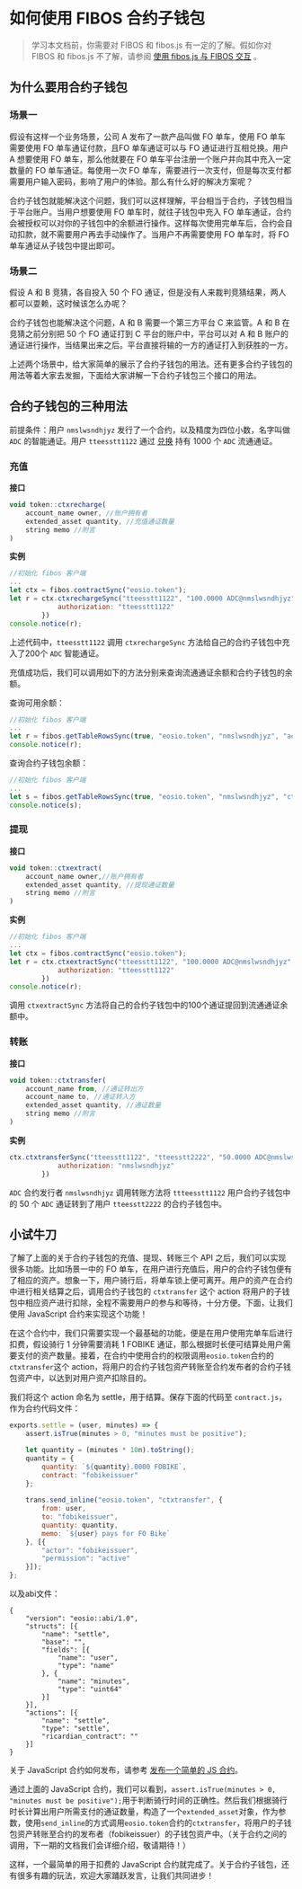 # 如何使用 FIBOS 合约子钱包

> 学习本文档前，你需要对 FIBOS 和 fibos.js 有一定的了解。假如你对 FIBOS 和 fibos.js 不了解，请参阅 [使用 fibos.js 与 FIBOS 交互](../basic/fibosjs.md) 。

## 为什么要用合约子钱包

### 场景一

假设有这样一个业务场景，公司 A 发布了一款产品叫做 FO 单车，使用 FO 单车需要使用 FO 单车通证付款，且FO 单车通证可以与 FO 通证进行互相兑换。用户 A 想要使用 FO 单车，那么他就要在 FO 单车平台注册一个账户并向其中充入一定数量的 FO 单车通证。每使用一次 FO 单车，需要进行一次支付，但是每次支付都需要用户输入密码，影响了用户的体验。那么有什么好的解决方案呢？

合约子钱包就能解决这个问题，我们可以这样理解，平台相当于合约，子钱包相当于平台账户。当用户想要使用 FO 单车时，就往子钱包中充入 FO 单车通证，合约会被授权可以对你的子钱包中的余额进行操作。这样每次使用完单车后，合约会自动扣款，就不需要用户再去手动操作了。当用户不再需要使用 FO 单车时，将 FO 单车通证从子钱包中提出即可。

### 场景二

假设 A 和 B 竞猜，各自投入 50 个 FO 通证，但是没有人来裁判竞猜结果，两人都可以耍赖，这时候该怎么办呢？

合约子钱包也能解决这个问题，A 和 B 需要一个第三方平台 C 来监管。A 和 B 在竞猜之前分别把 50 个 FO 通证打到 C 平台的账户中，平台可以对 A 和 B 账户的通证进行操作，当结果出来之后。平台直接将输的一方的通证打入到获胜的一方。

上述两个场景中，给大家简单的展示了合约子钱包的用法。还有更多合约子钱包的用法等着大家去发掘，下面给大家讲解一下合约子钱包三个接口的用法。

## 合约子钱包的三种用法

前提条件：用户 `nmslwsndhjyz` 发行了一个合约，以及精度为四位小数，名字叫做 `ADC` 的智能通证。用户 `tteesstt1122` 通过 [兑换](./howtoexchangetokeninfibos.md) 持有 1000  个 `ADC` 流通通证。

### 充值

**接口**

```js
void token::ctxrecharge(
    account_name owner, //账户拥有者
    extended_asset quantity, //充值通证数量
    string memo //附言
)
```

**实例**

```js
//初始化 fibos 客户端
...
let ctx = fibos.contractSync("eosio.token");
let r = ctx.ctxrechargeSync("tteesstt1122", "100.0000 ADC@nmslwsndhjyz", "ctxrecharge", {
			authorization: "tteesstt1122"
		})
console.notice(r);
```

上述代码中，`tteesstt1122` 调用 `ctxrechargeSync` 方法给自己的合约子钱包中充入了200个 `ADC` 智能通证。

充值成功后，我们可以调用如下的方法分别来查询流通通证余额和合约子钱包的余额。

查询可用余额：

```js
//初始化 fibos 客户端
...
let r = fibos.getTableRowsSync(true, "eosio.token", "nmslwsndhjyz", "accounts")
console.notice(r);
```

查询合约子钱包余额：

```js
//初始化 fibos 客户端
...
let s = fibos.getTableRowsSync(true, "eosio.token", "nmslwsndhjyz", "ctxaccounts")
console.notice(s);
```

### 提现

**接口**

```js
void token::ctxextract(
    account_name owner,//账户拥有者
    extended_asset quantity, //提现通证数量
    string memo //附言
)
```

**实例**

```js
//初始化 fibos 客户端
...
let ctx = fibos.contractSync("eosio.token");
let r = ctx.ctxextractSync("tteesstt1122", "100.0000 ADC@nmslwsndhjyz", "ctxextract", {
			authorization: "tteesstt1122"
		})
console.notice(r);
```

调用 `ctxextractSync` 方法将自己的合约子钱包中的100个通证提回到流通通证余额中。

### 转账

**接口**

```javascript
void token::ctxtransfer(
	account_name from, //通证转出方
	account_name to, //通证转入方
	extended_asset quantity, //通证数量
	string memo //附言
)
```

**实例**

```js
ctx.ctxtransferSync("tteesstt1122", "tteesstt2222", "50.0000 ADC@nmslwsndhjyz", "ctxtransfer", {
			authorization: "nmslwsndhjyz"
		})
```

`ADC` 合约发行者 `nmslwsndhjyz` 调用转账方法将 `ttteesstt1122` 用户合约子钱包中的 50 个 `ADC` 通证转到了用户 `tteesstt2222` 的合约子钱包中。

## 小试牛刀

了解了上面的关于合约子钱包的充值、提现、转账三个 API 之后，我们可以实现很多功能。比如场景一中的 FO 单车，在用户进行充值后，用户的合约子钱包便有了相应的资产。想象一下，用户骑行后，将单车锁上便可离开。用户的资产在合约中进行相关结算之后，调用合约子钱包的 `ctxtransfer` 这个 action 将用户的子钱包中相应资产进行扣除，全程不需要用户的参与和等待，十分方便。下面，让我们使用 JavaScript 合约来实现这个功能！

在这个合约中，我们只需要实现一个最基础的功能，便是在用户使用完单车后进行扣费，假设骑行 1 分钟需要消耗 1 FOBIKE 通证，那么根据时长便可结算处用户需要支付的资产数量。接着，在合约中使用合约的权限调用`eosio.token`合约的`ctxtransfer`这个 action，将用户的合约子钱包资产转账至合约发布者的合约子钱包资产中，以达到对用户资产扣除目的。

我们将这个 action 命名为 settle，用于结算。保存下面的代码至  `contract.js`，作为合约代码文件：

```js
exports.settle = (user, minutes) => {
    assert.isTrue(minutes > 0, "minutes must be positive");

    let quantity = (minutes * 10n).toString();
    quantity = {
        quantity: `${quantity}.0000 FOBIKE`,
        contract: "fobikeissuer"
    };
    
    trans.send_inline("eosio.token", "ctxtransfer", {
        from: user,
        to: "fobikeissuer",
        quantity: quantity,
        memo: `${user} pays for FO Bike`
    }, [{
        "actor": "fobikeissuer",
        "permission": "active"
    }]);
};
```

以及abi文件：

```
{
    "version": "eosio::abi/1.0",
    "structs": [{
        "name": "settle",
        "base": "",
        "fields": [{
            "name": "user",
            "type": "name"
        }, {
            "name": "minutes",
            "type": "uint64"
        }]
    }],
    "actions": [{
        "name": "settle",
        "type": "settle",
        "ricardian_contract": ""
    }]
}
```

关于 JavaScript 合约如何发布，请参考 [发布一个简单的 JS 合约](../basic/deploycontracts.md)。

通过上面的 JavaScript 合约，我们可以看到，`assert.isTrue(minutes > 0, "minutes must be positive");`用于判断骑行时间的正确性。然后我们根据骑行时长计算出用户所需支付的通证数量，构造了一个`extended_asset`对象，作为参数，使用`send_inline`的方式调用`eosio.token`合约的`ctxtransfer`，将用户的子钱包资产转账至合约的发布者（fobikeissuer）的子钱包资产中。（关于合约之间的调用，下一期的文档我们会详细介绍，敬请期待！）

这样，一个最简单的用于扣费的 JavaScript 合约就完成了。关于合约子钱包，还有很多有趣的玩法，欢迎大家踊跃发言，让我们共同进步！